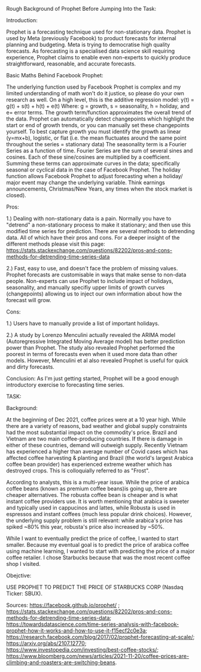 Rough Background of Prophet Before Jumping Into the Task: 

Introduction: 

Prophet is a forecasting technique used for non-stationary data. Prophet is used by Meta (previously Facebook) to product forecasts for internal planning and budgeting. Meta is trying to democratise high quality forecasts. As forecasting is a specialised data science skill requiring experience, Prophet claims to enable even non-experts to quickly produce straightforward, reasonable, and accurate forecasts. 

Basic Maths Behind Facebook Prophet: 

The underlying function used by Facebook Prophet is complex and my limited understanding of math won't do it justice, so please do your own research as well. On a high level, this is the additive regression model: 
y(t) = g(t) + s(t) + h(t) + e(t)
Where: g = growth, s = seasonality, h = holiday, and e= error terms.
The growth term/function approximates the overall trend of the data. Prophet can automatically detect changepoints which highlight the start or end of growth trends, or you can manually set these changepoints yourself. To best capture growth you must identify the growth as linear (y=mx+b), logistic, or flat (i.e. the mean fluctuates around the same point throughout the series = stationary data)
The seasonality term is a Fourier Series as a function of time. Fourier Series are the sum of several sines and cosines. Each of these sine/cosines are multiplied by a coefficient. Summing these terms can approximate curves in the data; specifically seasonal or cyclical data in the case of Facebook Prophet. 
The holiday function allows Facebook Prophet to adjust forecasting when a holiday/ major event may change the underlying variable. Think earnings announcements, Christmas/New Years, any times when the stock market is closed). 

Pros: 

1.) Dealing with non-stationary data is a pain. Normally you have to "detrend" a non-stationary process to make it stationary; and then use this modified time series for prediction. There are several methods to detrending data. All of which have their pros and cons. For a deeper insight of the different methods please visit this page: https://stats.stackexchange.com/questions/82202/pros-and-cons-methods-for-detrending-time-series-data

2.) Fast, easy to use, and doesn't face the problem of missing values. Prophet forecasts are customisable in ways that make sense to non-data people. Non-experts can use Prophet to include impact of holidays, seasonality, and manually specifiy upper limits of growth curves (changepoints) allowing us to inject our own information about how the forecast will grow. 

Cons: 

1.) Users have to manually provide a list of important holidays. 

2.) A study by Lorenzo Menculini actually revealed the ARIMA model (Autoregressive Integrated Moving Average model) has better prediction power than Prophet. The study also revealed Prophet performed the poorest in terms of forecasts even when it used more data than other models. However, Menculini et al also revealed Prophet is useful for quick and dirty forecasts. 


Conclusion: 
As I'm just getting started, Prophet will be a good enough introductory exercise to forecasting time series. 


TASK: 

Background: 


At the beginning of Dec 2021, coffee prices were at a 10 year high. While there are a variety of reasons, bad weather and global supply constraints had the most substantial impact on the commodity's price. Brazil and Vietnam are two main coffee-producing countries. If there is damage in either of these countries, demand will outweigh supply. Recently Vietnam has experienced a higher than average number of Covid cases which has affected coffee harvesting & planting and Brazil (the world's largest Arabica coffee bean provider) has experienced extreme weather which has destroyed crops. This is colloquially referred to as "Frost". 

According to analysts, this is a multi-year issue. While the price of arabica coffee beans (known as premium coffee beans)is going up, there are cheaper alternatives. The robusta coffee bean is cheaper and is what instant coffee providers use. It is worth mentioning that arabica is sweeter and typically used in cappucinos and lattes, while Robusta is used in espressos and instant coffees (much less popular drink choices). However, the underlying supply problem is still relevant: while arabica's price has spiked ~80% this year, robusta's price also increased by ~50%.

While I want to eventually predict the price of coffee, I wanted to start smaller. Because my eventual goal is to predict the price of arabica coffee using machine learning, I wanted to start with predicting the price of a major coffee retailer. I chose Starbucks because that was the most recent coffee shop I visited. 


Obejctive: 

USE PROPHET TO PREDICT THE PRICE OF STARBUCKS CORP (Nasdaq Ticker: SBUX).  

Sources: https://facebook.github.io/prophet/ ; https://stats.stackexchange.com/questions/82202/pros-and-cons-methods-for-detrending-time-series-data; https://towardsdatascience.com/time-series-analysis-with-facebook-prophet-how-it-works-and-how-to-use-it-f15ecf2c0e3a; https://research.facebook.com/blog/2017/02/prophet-forecasting-at-scale/; https://arxiv.org/abs/2107.12770; https://www.investopedia.com/investing/best-coffee-stocks/; https://www.bloomberg.com/news/articles/2021-11-20/coffee-prices-are-climbing-and-roasters-are-switching-beans. 
